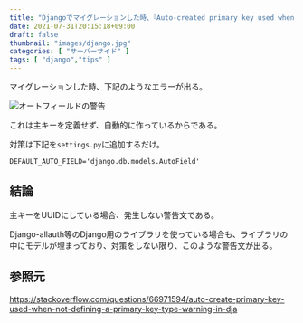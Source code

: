 ```yaml
---
title: "Djangoでマイグレーションした時、『Auto-created primary key used when not defining a primary key type』と警告される場合の対策"
date: 2021-07-31T20:15:18+09:00
draft: false
thumbnail: "images/django.jpg"
categories: [ "サーバーサイド" ]
tags: [ "django","tips" ]
---
```


マイグレーションした時、下記のようなエラーが出る。

<div class="img-center"><img src="/images/Screenshot from 2021-07-31 20-14-34.png" alt="オートフィールドの警告"></div>

これは主キーを定義せず、自動的に作っているからである。

対策は下記を`settings.py`に追加するだけ。

    DEFAULT_AUTO_FIELD='django.db.models.AutoField'


## 結論

主キーをUUIDにしている場合、発生しない警告文である。

Django-allauth等のDjango用のライブラリを使っている場合も、ライブラリの中にモデルが埋まっており、対策をしない限り、このような警告文が出る。

## 参照元

https://stackoverflow.com/questions/66971594/auto-create-primary-key-used-when-not-defining-a-primary-key-type-warning-in-dja


